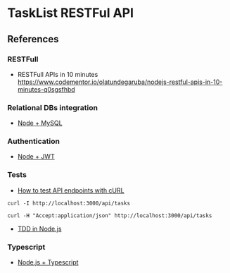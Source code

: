 # TaskList RESTFul API


## References

### RESTFull

* RESTFull APIs in 10 minutes
https://www.codementor.io/olatundegaruba/nodejs-restful-apis-in-10-minutes-q0sgsfhbd


### Relational DBs integration 

* [Node + MySQL](http://www.luiztools.com.br/post/como-usar-nodejs-mysql/)


### Authentication

* [Node + JWT](http://rcdevlabs.github.io/2015/02/12/como-criar-uma-api-restfull-em-nodejs-e-autenticar-usando-json-web-token-jwt/)


### Tests

* [How to test API endpoints with cURL](http://www.codingpedia.org/ama/how-to-test-a-rest-api-from-command-line-with-curl/)

`curl -I http://localhost:3000/api/tasks`

`curl -H "Accept:application/json" http://localhost:3000/api/tasks`

* [TDD in Node.js](http://www.luiztools.com.br/post/tdd-como-criar-unit-tests-em-node-js-com-tape/)

### Typescript

* [Node.js + Typescript](https://blog.risingstack.com/building-a-node-js-app-with-typescript-tutorial/)
